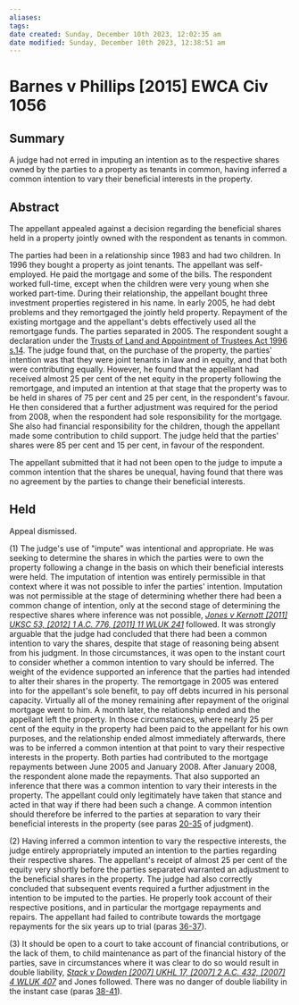 ```yaml
---
aliases: 
tags: 
date created: Sunday, December 10th 2023, 12:02:35 am
date modified: Sunday, December 10th 2023, 12:38:51 am
---
```


# Barnes v Phillips [2015] EWCA Civ 1056

## Summary

A judge had not erred in imputing an intention as to the respective shares owned by the parties to a property as tenants in common, having inferred a common intention to vary their beneficial interests in the property.

## Abstract

The appellant appealed against a decision regarding the beneficial shares held in a property jointly owned with the respondent as tenants in common.

The parties had been in a relationship since 1983 and had two children. In 1996 they bought a property as joint tenants. The appellant was self-employed. He paid the mortgage and some of the bills. The respondent worked full-time, except when the children were very young when she worked part-time. During their relationship, the appellant bought three investment properties registered in his name. In early 2005, he had debt problems and they remortgaged the jointly held property. Repayment of the existing mortgage and the appellant's debts effectively used all the remortgage funds. The parties separated in 2005. The respondent sought a declaration under the [Trusts of Land and Appointment of Trustees Act 1996 s.14](https://uk.westlaw.com/Document/I226821D0E44F11DA8D70A0E70A78ED65/View/FullText.html?originationContext=document&transitionType=DocumentItem&ppcid=7096ac60ae8946ffb9ecdf460c34358e&contextData=(sc.Default)). The judge found that, on the purchase of the property, the parties' intention was that they were joint tenants in law and in equity, and that both were contributing equally. However, he found that the appellant had received almost 25 per cent of the net equity in the property following the remortgage, and imputed an intention at that stage that the property was to be held in shares of 75 per cent and 25 per cent, in the respondent's favour. He then considered that a further adjustment was required for the period from 2008, when the respondent had sole responsibility for the mortgage. She also had financial responsibility for the children, though the appellant made some contribution to child support. The judge held that the parties' shares were 85 per cent and 15 per cent, in favour of the respondent.

The appellant submitted that it had not been open to the judge to impute a common intention that the shares be unequal, having found that there was no agreement by the parties to change their beneficial interests.

## Held

Appeal dismissed.

(1) The judge's use of "impute" was intentional and appropriate. He was seeking to determine the shares in which the parties were to own the property following a change in the basis on which their beneficial interests were held. The imputation of intention was entirely permissible in that context where it was not possible to infer the parties' intention. Imputation was not permissible at the stage of determining whether there had been a common change of intention, only at the second stage of determining the respective shares where inference was not possible, _[Jones v Kernott [2011] UKSC 53, [2012] 1 A.C. 776, [2011] 11 WLUK 241](https://uk.westlaw.com/Document/I89AC8D700ADE11E1ACE2AD2704BF921B/View/FullText.html?originationContext=document&transitionType=DocumentItem&ppcid=7096ac60ae8946ffb9ecdf460c34358e&contextData=(sc.Default))_ followed. It was strongly arguable that the judge had concluded that there had been a common intention to vary the shares, despite that stage of reasoning being absent from his judgment. In those circumstances, it was open to the instant court to consider whether a common intention to vary should be inferred. The weight of the evidence supported an inference that the parties had intended to alter their shares in the property. The remortgage in 2005 was entered into for the appellant's sole benefit, to pay off debts incurred in his personal capacity. Virtually all of the money remaining after repayment of the original mortgage went to him. A month later, the relationship ended and the appellant left the property. In those circumstances, where nearly 25 per cent of the equity in the property had been paid to the appellant for his own purposes, and the relationship ended almost immediately afterwards, there was to be inferred a common intention at that point to vary their respective interests in the property. Both parties had contributed to the mortgage repayments between June 2005 and January 2008. After January 2008, the respondent alone made the repayments. That also supported an inference that there was a common intention to vary their interests in the property. The appellant could only legitimately have taken that stance and acted in that way if there had been such a change. A common intention should therefore be inferred to the parties at separation to vary their beneficial interests in the property (see paras [20-35](javascript:void(0); "View judgment paragraphs") of judgment).

(2) Having inferred a common intention to vary the respective interests, the judge entirely appropriately imputed an intention to the parties regarding their respective shares. The appellant's receipt of almost 25 per cent of the equity very shortly before the parties separated warranted an adjustment to the beneficial shares in the property. The judge had also correctly concluded that subsequent events required a further adjustment in the intention to be imputed to the parties. He properly took account of their respective positions, and in particular the mortgage repayments and repairs. The appellant had failed to contribute towards the mortgage repayments for the six years up to trial (paras [36-37](javascript:void(0); "View judgment paragraphs")).

(3) It should be open to a court to take account of financial contributions, or the lack of them, to child maintenance as part of the financial history of the parties, save in circumstances where it was clear to do so would result in double liability, _[Stack v Dowden [2007] UKHL 17, [2007] 2 A.C. 432, [2007] 4 WLUK 407](https://uk.westlaw.com/Document/I20AB2C10F4AD11DB93178FA5B02D29F5/View/FullText.html?originationContext=document&transitionType=DocumentItem&ppcid=7096ac60ae8946ffb9ecdf460c34358e&contextData=(sc.Default))_ and Jones followed. There was no danger of double liability in the instant case (paras [38-41](javascript:void(0); "View judgment paragraphs")).
